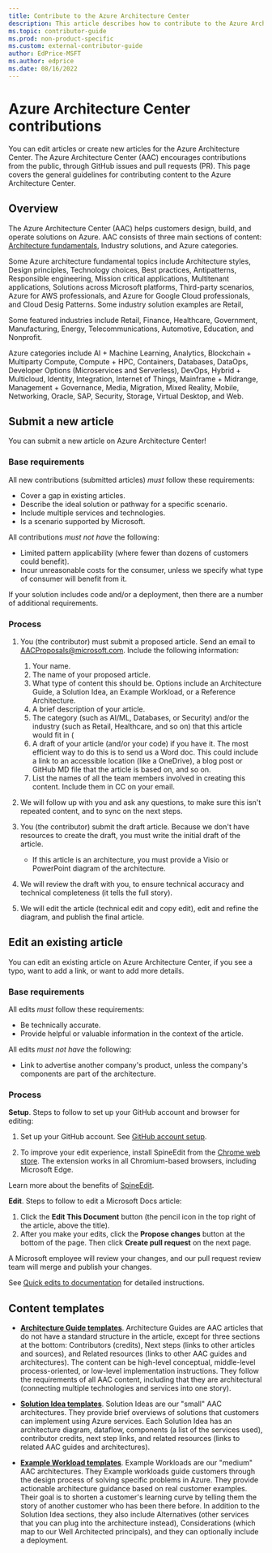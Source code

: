 ```yaml
---
title: Contribute to the Azure Architecture Center
description: This article describes how to contribute to the Azure Architecture Center.
ms.topic: contributor-guide
ms.prod: non-product-specific
ms.custom: external-contributor-guide
author: EdPrice-MSFT
ms.author: edprice
ms.date: 08/16/2022
---
```


# Azure Architecture Center contributions

You can edit articles or create new articles for the Azure Architecture Center. The Azure Architecture Center (AAC) encourages contributions from the public, through GitHub issues and pull requests (PR). This page covers the general guidelines for contributing content to the Azure Architecture Center.

## Overview

The Azure Architecture Center (AAC) helps customers design, build, and operate solutions on Azure. AAC consists of three main sections of content: [Architecture fundamentals](/azure/architecture/guide), Industry solutions, and Azure categories. 

Some Azure architecture fundamental topics include Architecture styles, Design principles, Technology choices, Best practices, Antipatterns, Responsible engineering, Mission critical applications, Multitenant applications,  Solutions across Microsoft platforms, Third-party scenarios, Azure for AWS professionals, and Azure for Google Cloud professionals, and Cloud Desig Patterns. Some industry solution examples are Retail,  

Some featured industries include Retail, Finance, Healthcare, Government, Manufacturing, Energy, Telecommunications, Automotive, Education, and Nonprofit.

Azure categories include AI + Machine Learning, Analytics, Blockchain + Multiparty Compute, Compute + HPC, Containers, Databases, DataOps, Developer Options (Microservices and Serverless), DevOps, Hybrid + Multicloud, Identity, Integration, Internet of Things, Mainframe + Midrange, Management + Governance, Media, Migration, Mixed Reality, Mobile, Networking, Oracle, SAP, Security, Storage, Virtual Desktop, and Web.

## Submit a new article

You can submit a new article on Azure Architecture Center!

### Base requirements

All new contributions (submitted articles) *must* follow these requirements:

- Cover a gap in existing articles.
- Describe the ideal solution or pathway for a specific scenario.
- Include multiple services and technologies.
- Is a scenario supported by Microsoft.

All contributions *must not have* the following:

- Limited pattern applicability (where fewer than dozens of customers could benefit).
- Incur unreasonable costs for the consumer, unless we specify what type of consumer will benefit from it.

If your solution includes code and/or a deployment, then there are a number of additional requirements.

### Process

1. You (the contributor) must submit a proposed article. Send an email to [AACProposals@microsoft.com](mailto:AACProposals@microsoft.com). Include the following information:
    1. Your name.
    1. The name of your proposed article.
    1. What type of content this should be. Options include an Architecture Guide, a Solution Idea, an Example Workload, or a Reference Architecture.
    1. A brief description of your article.
    1. The category (such as AI/ML, Databases, or Security) and/or the industry (such as Retail, Healthcare, and so on) that this article would fit in (
    1. A draft of your article (and/or your code) if you have it. The most efficient way to do this is to send us a Word doc. This could include a link to an accessible location (like a OneDrive), a blog post or GitHub MD file that the article is based on, and so on.
    1. List the names of all the team members involved in creating this content. Include them in CC on your email.
    
1. We will follow up with you and ask any questions, to make sure this isn't repeated content, and to sync on the next steps.

1. You (the contributor) submit the draft article. Because we don't have resources to create the draft, you must write the initial draft of the article.

    - If this article is an architecture, you must provide a Visio or PowerPoint diagram of the architecture.

1. We will review the draft with you, to ensure technical accuracy and technical completeness (it tells the full story).

1. We will edit the article (technical edit and copy edit), edit and refine the diagram, and publish the final article.

## Edit an existing article

You can edit an existing article on Azure Architecture Center, if you see a typo, want to add a link, or want to add more details.

### Base requirements

All edits *must* follow these requirements:

- Be technically accurate.
- Provide helpful or valuable information in the context of the article.

All edits *must not have* the following:

- Link to advertise another company's product, unless the company's components are part of the architecture.

### Process

**Setup**. Steps to follow to set up your GitHub account and browser for editing:

1. Set up your GitHub account. See [GitHub account setup](/contribute/get-started-setup-github).

1. To improve your edit experience, install SpineEdit from the [Chrome web store](https://chrome.google.com/webstore/detail/spineedit/llhlgkbkfdfcbjbfnnakfpgmemopbbnf). The extension works in all Chromium-based browsers, including Microsoft Edge.

Learn more about the benefits of [SpineEdit](https://github.com/craigshoemaker/spineedit#introduction). 

**Edit**. Steps to follow to edit a Microsoft Docs article:

1. Click the **Edit This Document** button (the pencil icon in the top right of the article, above the title).
1. After you make your edits, click the **Propose changes** button at the bottom of the page. Then click **Create pull request** on the next page.

A Microsoft employee will review your changes, and our pull request review team will merge and publish your changes.

See [Quick edits to documentation](/contribute/?msclkid=4121f48ad0b311eca160953a4cf93670#quick-edits-to-documentation) for detailed instructions.

## Content templates

* **[Architecture Guide templates](guide-templates.md)**. Architecture Guides are AAC articles that do not have a standard structure in the article, except for three sections at the bottom: Contributors (credits), Next steps (links to other articles and sources), and Related resources (links to other AAC guides and architectures). The content can be high-level conceptual, middle-level process-oriented, or low-level implementation instructions. They follow the requirements of all AAC content, including that they are architectural (connecting multiple technologies and services into one story).

* **[Solution Idea templates](solution-idea-templates.md)**. Solution Ideas are our "small" AAC architectures. They provide brief overviews of solutions that customers can implement using Azure services. Each Solution Idea has an architecture diagram, dataflow, components (a list of the services used), contributor credits, next step links, and related resources (links to related AAC guides and architectures).

* **[Example Workload templates](sample-solution-templates.md)**. Example Workloads are our "medium" AAC architectures. They Example workloads guide customers through the design process of solving specific problems in Azure. They provide actionable architecture guidance based on real customer examples. Their goal is to shorten a customer's learning curve by telling them the story of another customer who has been there before. In addition to the Solution Idea sections, they also include Alternatives (other services that you can plug into the architecture instead), Considerations (which map to our Well Architected principals), and they can optionally include a deployment.
